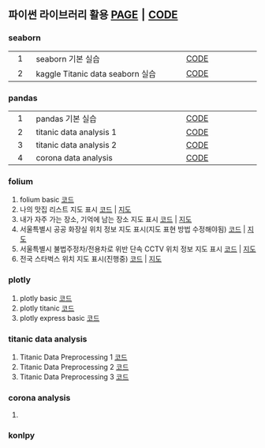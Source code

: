 ## 파이썬 라이브러리 활용 [PAGE][Base_Page] ⎮ [CODE][Base_Code]

### seaborn

<table>
    <tr>
        <td width="70" align="center">1</td>
        <td width="630">seaborn 기본 실습</td>
        <td width="150" align="center"><a href = "https://github.com/city1616/LikeLion_AI_SCHOOL_13th/blob/master/04.%20파이썬%20라이브러리%20활용/01.%20seaborn/01_seaborn_basic.ipynb">CODE</a></td>
        <td width="150" align="center"> </td>
    </tr>
    <tr>
        <td align="center">2</td>
        <td>kaggle Titanic data seaborn 실습</td>
        <td align="center"><a href = "https://github.com/city1616/LikeLion_AI_SCHOOL_13th/blob/master/04.%20파이썬%20라이브러리%20활용/01.%20seaborn/02_kaggle_Titanic_seaborn.ipynb">CODE</a></td>
        <td align="center"> </td>
    </tr>
</table>

### pandas

<table>
    <tr>
        <td width="70" align="center">1</td>
        <td width="630">pandas 기본 실습</td>
        <td width="150" align="center"><a href = "https://github.com/city1616/LikeLion_AI_SCHOOL_13th/blob/master/04.%20파이썬%20라이브러리%20활용/02.%20pandas/01_pandas_basic.ipynb">CODE</a></td>
        <td width="150" align="center"> </td>
    </tr>
    <tr>
        <td align="center">2</td>
        <td>titanic data analysis 1</td>
        <td align="center"><a href = "https://github.com/city1616/LikeLion_AI_SCHOOL_13th/blob/master/04.%20파이썬%20라이브러리%20활용/02.%20pandas/02_Titanic_pandas.ipynb">CODE</a></td>
        <td align="center"> </td>
    </tr>
    <tr>
        <td align="center">3</td>
        <td>titanic data analysis 2</td>
        <td align="center"><a href = "https://github.com/city1616/LikeLion_AI_SCHOOL_13th/blob/master/04.%20파이썬%20라이브러리%20활용/02.%20pandas/04_pandas_titanic.ipynb">CODE</a></td>
        <td align="center"> </td>
    </tr>
    <tr>
        <td align="center">4</td>
        <td>corona data analysis</td>
        <td align="center"><a href = "https://github.com/city1616/LikeLion_AI_SCHOOL_13th/blob/master/04.%20파이썬%20라이브러리%20활용/02.%20pandas/03_pandas_corona.ipynb">CODE</a></td>
        <td align="center"> </td>
    </tr>
</table>

### folium
1. folium basic [코드](https://github.com/city1616/LikeLion_AI_SCHOOL_13th/blob/master/02.%20웹과%20Github%20기본/06_python_library/03_folium/01_folium_basic.ipynb)
2. 나의 맛집 리스트 지도 표시 [코드](https://github.com/city1616/LikeLion_AI_SCHOOL_13th/blob/master/02.%20웹과%20Github%20기본/06_python_library/03_folium/02_맛집_list.ipynb) | [지도](https://city1616.github.io/LikeLion_AI_SCHOOL_13th/02.%20웹과%20Github%20기본/06_python_library/03_folium/HTML/02_맛집_list.html)
3. 내가 자주 가는 장소, 기억에 남는 장소 지도 표시 [코드](https://github.com/city1616/LikeLion_AI_SCHOOL_13th/blob/master/02.%20웹과%20Github%20기본/06_python_library/03_folium/03_장소_list.ipynb) | [지도](https://city1616.github.io/LikeLion_AI_SCHOOL_13th/02.%20웹과%20Github%20기본/06_python_library/03_folium/HTML/03_장소_list.html)
4. 서울특별시 공공 화장실 위치 정보 지도 표시(지도 표현 방법 수정해야됨) [코드](https://github.com/city1616/LikeLion_AI_SCHOOL_13th/blob/master/02.%20웹과%20Github%20기본/06_python_library/03_folium/04_seoul_toilet.ipynb) | [지도](https://city1616.github.io/LikeLion_AI_SCHOOL_13th/02.%20웹과%20Github%20기본/06_python_library/03_folium/HTML/04_02_seoul_toilet_all.html)
5. 서울특별시 불법주정차/전용차로 위반 단속 CCTV 위치 정보 지도 표시 [코드](https://github.com/city1616/LikeLion_AI_SCHOOL_13th/blob/master/02.%20웹과%20Github%20기본/06_python_library/03_folium/05_CCTV_folium_지도%20표시.ipynb) | [지도](https://city1616.github.io/LikeLion_AI_SCHOOL_13th/02.%20웹과%20Github%20기본/06_python_library/03_folium/HTML/seoul_cctv.html)
6. 전국 스타벅스 위치 지도 표시(진행중) [코드]() | [지도]()

### plotly
1. plotly basic [코드]()
2. plotly titanic [코드]()
3. plotly express basic [코드]()

### titanic data analysis
1. Titanic Data Preprocessing 1 [코드](https://github.com/city1616/LikeLion_AI_SCHOOL_13th/blob/master/02.%20웹과%20Github%20기본/06_python_library/05_titanic_data_analysis/01_Titanic_Data_Preprocessing.ipynb)
2. Titanic Data Preprocessing 2 [코드](https://github.com/city1616/LikeLion_AI_SCHOOL_13th/blob/master/02.%20웹과%20Github%20기본/06_python_library/05_titanic_data_analysis/02_Titanic_Data_Preprocessing.ipynb)
3. Titanic Data Preprocessing 3 [코드](https://github.com/city1616/LikeLion_AI_SCHOOL_13th/blob/master/02.%20웹과%20Github%20기본/06_python_library/05_titanic_data_analysis/03_Titanic_Data_Preprocessing.ipynb)

### corona analysis
1. 

### konlpy


[Base_Page]: https://city1616.github.io/LikeLion_AI_SCHOOL_13th/04.%20파이썬%20라이브러리%20활용/
[Base_Code]: https://github.com/city1616/LikeLion_AI_SCHOOL_13th/tree/master/04.%20파이썬%20라이브러리%20활용


<!--

1. seaborn basic [코드](https://github.com/city1616/LikeLion_AI_SCHOOL_13th/blob/master/02.%20웹과%20Github%20기본/06_python_library/01_seaborn/01_seaborn_basic.ipynb)
2. kaggle Titanic data seaborn 실습 [코드](https://github.com/city1616/LikeLion_AI_SCHOOL_13th/blob/master/02.%20웹과%20Github%20기본/06_python_library/01_seaborn/02_kaggle_Titanic_seaborn.ipynb)

1. pandas basic [코드](https://github.com/city1616/LikeLion_AI_SCHOOL_13th/blob/master/02.%20웹과%20Github%20기본/06_python_library/02_pandas/01_pandas_basic.ipynb)
2. titanic data analysis 1 [코드](https://github.com/city1616/LikeLion_AI_SCHOOL_13th/blob/master/02.%20웹과%20Github%20기본/06_python_library/02_pandas/02_Titanic_pandas.ipynb)
3. titanic data analysis 2 [코드](https://github.com/city1616/LikeLion_AI_SCHOOL_13th/blob/master/02.%20웹과%20Github%20기본/06_python_library/02_pandas/04_pandas_titanic.ipynb)
4. corona data analysis [코드](https://github.com/city1616/LikeLion_AI_SCHOOL_13th/blob/master/02.%20웹과%20Github%20기본/06_python_library/02_pandas/03_pandas_corona.ipynb)


-->